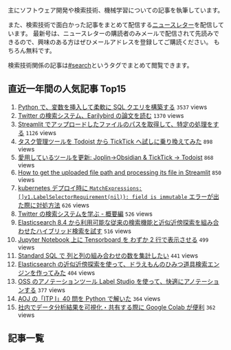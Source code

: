 主にソフトウェア開発や検索技術、機械学習についての記事を執筆しています。

また、検索技術で面白かった記事をまとめて配信する[ニュースレター](https://searchengineeringnewsletter.substack.com/)を配信しています。
最新号は、ニュースレターの購読者のみメールで配信されて先読みできるので、興味のある方はぜひメールアドレスを登録してご購読ください。
もちろん無料です。

検索技術関係の記事は[#search](/tags/search/)というタグでまとめて閲覧できます。

## 直近一年間の人気記事 Top15

1. [Python で、変数を挿入して柔軟に SQL クエリを構築する](/posts/2021-04-29/) `3537` views
1. [Twitter の検索システム、Earilybird の論文を読む](/posts/2023-04-29-0030/) `1370` views
1. [Streamlit でアップロードしたファイルのパスを取得して、特定の処理をする](/posts/2021-07-08/) `1126` views
1. [タスク管理ツールを Todoist から TickTick へ試しに乗り換えてみた](/posts/2022-03-13/) `898` views
1. [愛用しているツールを更新: Joplin→Obsidian & TickTick → Todoist](/posts/2022-06-03-2133/) `868` views
1. [How to get the uploaded file path and processing its file in Streamlit](/posts/2021-07-09/) `850` views
1. [kubernetes デプロイ時に `MatchExpressions:[]v1.LabelSelectorRequirement(nil)}: field is immutable` エラーが出た際に対処方法](/posts/2021-12-02/) `626` views
1. [Twitter の検索システムを学ぶ - 概要編](/posts/2023-04-17-2252/) `526` views
1. [Elasticsearch 8.4 から利用可能な従来の検索機能と近似近傍探索を組み合わせたハイブリッド検索を試す](/posts/2022-10-29-2337/) `516` views
1. [Jupyter Notebook 上に Tensorboard を わずか 2 行で表示させる](/posts/2019-09-25/) `499` views
1. [Standard SQL で 列と列の組み合わせの数を集計したい](/posts/2021-02-09/) `441` views
1. [Elasticsearch の近似近傍探索を使って、ドラえもんのひみつ道具検索エンジンを作ってみた](/posts/2022-10-23-2344/) `404` views
1. [OSS のアノテーションツール Label Studio を使って、快適にアノテーションする](/posts/2022-01-09/) `377` views
1. [AOJ の「ITP I」40 問を Python で解いた](/posts/2020-08-04/) `364` views
1. [社内でデータ分析結果を可視化・共有する際に Google Colab が便利](/posts/2022-05-10-2200/) `362` views

## 記事一覧
